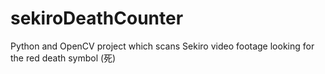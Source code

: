 # sekiroDeathCounter
Python and OpenCV project which scans Sekiro video footage looking for the red death symbol (死)
